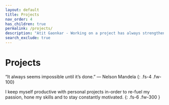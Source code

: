 ```yaml
---
layout: default
title: Projects
nav_order: 4
has_children: true
permalink: /projects/
description: "Atit Gaonkar - Working on a project has always strengthened understanding of a subject. You'll often find me working on one project or another."
search_exclude: true
---
```


# Projects


“It always seems impossible until it’s done.” ― Nelson Mandela
{: .fs-4 .fw-100}


I keep myself productive with personal projects in-order to re-fuel my passion, hone my skills and to stay constantly motivated.
{: .fs-6 .fw-300 }